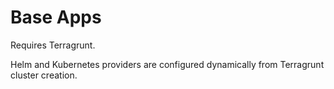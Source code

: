 # Base Apps

Requires Terragrunt.

Helm and Kubernetes providers are configured dynamically from Terragrunt cluster creation.
